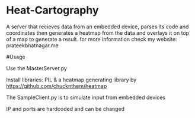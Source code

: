 # Heat-Cartography

A server that recieves data from an embedded device, parses its code and coordinates then generates a heatmap from the data and overlays it on top of a map to generate a result.
for more information check my website: prateekbhatnagar.me

#Usage

Use the MasterServer.py 

Install libraries: PIL & a heatmap generating library by https://github.com/chucknthem/heatmap

The SampleClient.py is to simulate input from embedded devices

IP and ports are hardcoded and can be changed

